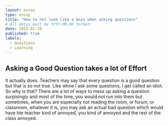 ```yaml
---
layout: essay
type: essay
title: "How to not look like a bozo when asking questions"
# All dates must be YYYY-MM-DD format!
date: 2025-01-29
published: true
labels:
  - Questions
  - Learning
---
```


## Asking a Good Question takes a lot of Effort

It actually does. Teachers may say that every question is a good question but that is so not true. Like whne I ask some questions, I get called an idiot. So why is that? There are a lot of ways to mess up asking a question surpisingly and most of the time, you would not run into them but sometimes, when you are especially not reading the room, or forum, or classroom, whatever it is, you may ask an actual bad question which would have hte teacher kind of annoyed, you kind of annoyed and the rest of the class annoyed.


